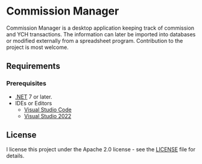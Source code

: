 # Commission Manager

Commission Manager is a desktop application keeping track of commission and YCH transactions. The information can later be imported into databases or modified externally from a spreadsheet program. Contribution to the project is most welcome.

## Requirements

### Prerequisites

- [.NET](https://dotnet.microsoft.com/download) 7 or later.
- IDEs or Editors
  - [Visual Studio Code](https://code.visualstudio.com/)
  - [Visual Studio 2022](https://visualstudio.microsoft.com/)

## License

I license this project under the Apache 2.0 license - see the [LICENSE](LICENSE) file for details.
